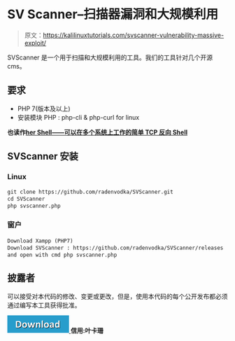 # SV Scanner–扫描器漏洞和大规模利用

> 原文：<https://kalilinuxtutorials.com/svscanner-vulnerability-massive-exploit/>

SVScanner 是一个用于扫描和大规模利用的工具。我们的工具针对几个开源 cms。

## **要求**

*   PHP 7(版本及以上)
*   安装模块 PHP : php-cli & php-curl for linux

**也读作[her Shell——可以在多个系统上工作的简单 TCP 反向 Shell](https://kalilinuxtutorials.com/hershell-simple-tcp-reverse-shell/)**

## **SVScanner 安装**

### **Linux**

```
git clone https://github.com/radenvodka/SVScanner.git
cd SVScanner
php svscanner.php
```

### **窗户**

```
Download Xampp (PHP7)
Download SVScanner : https://github.com/radenvodka/SVScanner/releases
and open with cmd php svscanner.php
```

## 披露者

可以接受对本代码的修改、变更或更改，但是，使用本代码的每个公开发布都必须通过编写本工具获得批准。

[![](img//d861a9096555aeb1980fc054015933d7.png) ](https://github.com/radenvodka/SVScanner) **信用:叶卡珊**